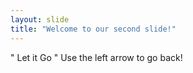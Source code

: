 ```yaml
---
layout: slide
title: "Welcome to our second slide!"
---
```

" Let it Go "
Use the left arrow to go back!
